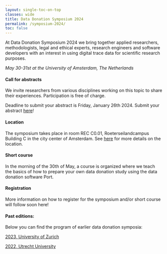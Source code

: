 ```yaml
---
layout: single-toc-on-top
classes: wide
title: Data Donation Symposium 2024 
permalink: /symposium-2024/
toc: false
---
```


At Data Donation Symposium 2024 we bring together applied researchers, methodologists, legal and ethical experts, research engineers and software developers with an interest in using digital trace data for scientific research purposes. 

*May 30-31st at the University of Amsterdam, The Netherlands* 

#### Call for abstracts

We invite researchers from various disciplines working on this topic to share their experiences. Participation is free of charge. 

Deadline to submit your abstract is Friday, January 26th 2024. Submit your abstract [here](https://forms.uu.nl/universiteitutrecht-fsw/abstract-data-donation)!

#### Location

The symposium takes place in room REC C0.01, Roeterseilandcampus Building C in the city center of Amsterdam. See [here](https://www.uva.nl/en/shared-content/locaties/en/roeterseiland/rec-b-c-d-entrance-b-c.html) for more details on the location.

#### Short course

In the morning of the 30th of May, a course is organized where we teach the basics of how to prepare your own data donation study using the data donation software Port. 

#### Registration

More information on how to register for the symposium and/or short course will follow soon here! 

#### Past editions:

Below you can find the program of earlier data donation symposia: 

[2023, University of Zurich](https://datadonation.uzh.ch/en/symposium-2023/) 

[2022, Utrecht University](https://hds.sites.uu.nl/2022/01/15/data-donation-day/) 
